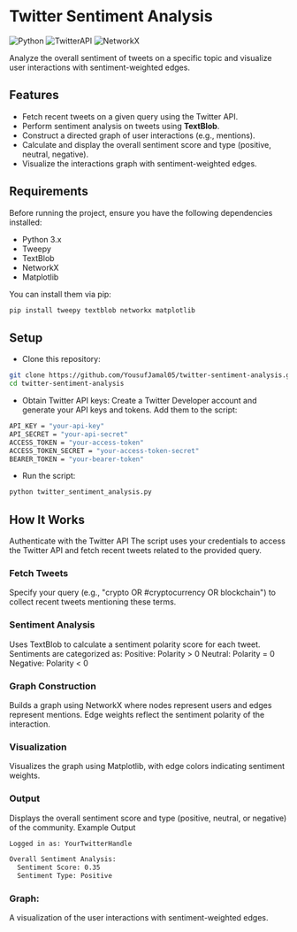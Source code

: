 # Twitter Sentiment Analysis

![Python](https://img.shields.io/badge/Python-3.x-blue) ![TwitterAPI](https://img.shields.io/badge/Tweepy-4.x-orange) ![NetworkX](https://img.shields.io/badge/NetworkX-2.x-green)

Analyze the overall sentiment of tweets on a specific topic and visualize user interactions with sentiment-weighted edges.

## Features
- Fetch recent tweets on a given query using the Twitter API.
- Perform sentiment analysis on tweets using **TextBlob**.
- Construct a directed graph of user interactions (e.g., mentions).
- Calculate and display the overall sentiment score and type (positive, neutral, negative).
- Visualize the interactions graph with sentiment-weighted edges.

## Requirements
Before running the project, ensure you have the following dependencies installed:

- Python 3.x
- Tweepy
- TextBlob
- NetworkX
- Matplotlib

You can install them via pip:

```bash
pip install tweepy textblob networkx matplotlib
```

## Setup
-  Clone this repository:
```bash
git clone https://github.com/YousufJamal05/twitter-sentiment-analysis.git
cd twitter-sentiment-analysis
```

-  Obtain Twitter API keys:
Create a Twitter Developer account and generate your API keys and tokens. Add them to the script:

```bash
API_KEY = "your-api-key"
API_SECRET = "your-api-secret"
ACCESS_TOKEN = "your-access-token"
ACCESS_TOKEN_SECRET = "your-access-token-secret"
BEARER_TOKEN = "your-bearer-token"
```
-  Run the script:
```bash
python twitter_sentiment_analysis.py
```
## How It Works
Authenticate with the Twitter API
The script uses your credentials to access the Twitter API and fetch recent tweets related to the provided query.

### Fetch Tweets
Specify your query (e.g., "crypto OR #cryptocurrency OR blockchain") to collect recent tweets mentioning these terms.

### Sentiment Analysis
Uses TextBlob to calculate a sentiment polarity score for each tweet.
Sentiments are categorized as:
Positive: Polarity > 0
Neutral: Polarity = 0
Negative: Polarity < 0

### Graph Construction
Builds a graph using NetworkX where nodes represent users and edges represent mentions.
Edge weights reflect the sentiment polarity of the interaction.

### Visualization
Visualizes the graph using Matplotlib, with edge colors indicating sentiment weights.

### Output
Displays the overall sentiment score and type (positive, neutral, or negative) of the community.
Example Output
```bash
Logged in as: YourTwitterHandle

Overall Sentiment Analysis:
  Sentiment Score: 0.35
  Sentiment Type: Positive
```

### Graph:
A visualization of the user interactions with sentiment-weighted edges.
